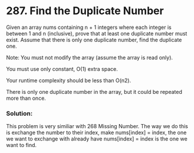 # 287. Find the Duplicate Number

Given an array nums containing n + 1 integers where each integer is between 1 and n (inclusive), prove that at least one duplicate number must exist. Assume that there is only one duplicate number, find the duplicate one.

Note:
You must not modify the array (assume the array is read only).

You must use only constant, O(1) extra space.

Your runtime complexity should be less than O(n2).

There is only one duplicate number in the array, but it could be repeated more than once.

### Solution:

This problem is very similiar with 268 Missing Number. The way we do this is exchange the number to their index, make nums[index] = index, the one we want to exchange with already have nums[index] = index is the one we want to find.
